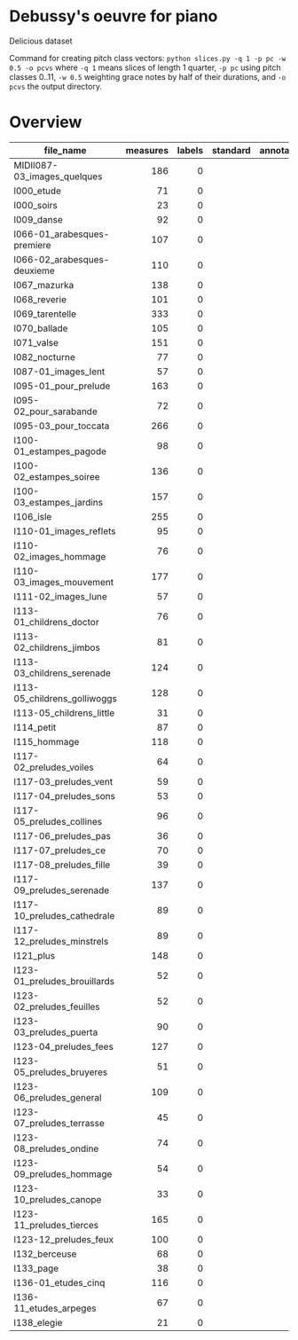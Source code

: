 # Debussy's oeuvre for piano

Delicious dataset

Command for creating pitch class vectors: `python slices.py -q 1 -p pc -w 0.5 -o pcvs` where `-q 1` means slices of length 1 quarter, `-p pc` using pitch classes 0..11, `-w 0.5`
weighting grace notes by half of their durations, and `-o pcvs` the output directory.


# Overview
|         file_name          |measures|labels|standard|annotators|reviewers|
|----------------------------|-------:|-----:|--------|----------|---------|
|MIDIl087-03_images_quelques |     186|     0|        |          |         |
|l000_etude                  |      71|     0|        |          |         |
|l000_soirs                  |      23|     0|        |          |         |
|l009_danse                  |      92|     0|        |          |         |
|l066-01_arabesques-premiere |     107|     0|        |          |         |
|l066-02_arabesques-deuxieme |     110|     0|        |          |         |
|l067_mazurka                |     138|     0|        |          |         |
|l068_reverie                |     101|     0|        |          |         |
|l069_tarentelle             |     333|     0|        |          |         |
|l070_ballade                |     105|     0|        |          |         |
|l071_valse                  |     151|     0|        |          |         |
|l082_nocturne               |      77|     0|        |          |         |
|l087-01_images_lent         |      57|     0|        |          |         |
|l095-01_pour_prelude        |     163|     0|        |          |         |
|l095-02_pour_sarabande      |      72|     0|        |          |         |
|l095-03_pour_toccata        |     266|     0|        |          |         |
|l100-01_estampes_pagode     |      98|     0|        |          |         |
|l100-02_estampes_soiree     |     136|     0|        |          |         |
|l100-03_estampes_jardins    |     157|     0|        |          |         |
|l106_isle                   |     255|     0|        |          |         |
|l110-01_images_reflets      |      95|     0|        |          |         |
|l110-02_images_hommage      |      76|     0|        |          |         |
|l110-03_images_mouvement    |     177|     0|        |          |         |
|l111-02_images_lune         |      57|     0|        |          |         |
|l113-01_childrens_doctor    |      76|     0|        |          |         |
|l113-02_childrens_jimbos    |      81|     0|        |          |         |
|l113-03_childrens_serenade  |     124|     0|        |          |         |
|l113-05_childrens_golliwoggs|     128|     0|        |          |         |
|l113-05_childrens_little    |      31|     0|        |          |         |
|l114_petit                  |      87|     0|        |          |         |
|l115_hommage                |     118|     0|        |          |         |
|l117-02_preludes_voiles     |      64|     0|        |          |         |
|l117-03_preludes_vent       |      59|     0|        |          |         |
|l117-04_preludes_sons       |      53|     0|        |          |         |
|l117-05_preludes_collines   |      96|     0|        |          |         |
|l117-06_preludes_pas        |      36|     0|        |          |         |
|l117-07_preludes_ce         |      70|     0|        |          |         |
|l117-08_preludes_fille      |      39|     0|        |          |         |
|l117-09_preludes_serenade   |     137|     0|        |          |         |
|l117-10_preludes_cathedrale |      89|     0|        |          |         |
|l117-12_preludes_minstrels  |      89|     0|        |          |         |
|l121_plus                   |     148|     0|        |          |         |
|l123-01_preludes_brouillards|      52|     0|        |          |         |
|l123-02_preludes_feuilles   |      52|     0|        |          |         |
|l123-03_preludes_puerta     |      90|     0|        |          |         |
|l123-04_preludes_fees       |     127|     0|        |          |         |
|l123-05_preludes_bruyeres   |      51|     0|        |          |         |
|l123-06_preludes_general    |     109|     0|        |          |         |
|l123-07_preludes_terrasse   |      45|     0|        |          |         |
|l123-08_preludes_ondine     |      74|     0|        |          |         |
|l123-09_preludes_hommage    |      54|     0|        |          |         |
|l123-10_preludes_canope     |      33|     0|        |          |         |
|l123-11_preludes_tierces    |     165|     0|        |          |         |
|l123-12_preludes_feux       |     100|     0|        |          |         |
|l132_berceuse               |      68|     0|        |          |         |
|l133_page                   |      38|     0|        |          |         |
|l136-01_etudes_cinq         |     116|     0|        |          |         |
|l136-11_etudes_arpeges      |      67|     0|        |          |         |
|l138_elegie                 |      21|     0|        |          |         |
